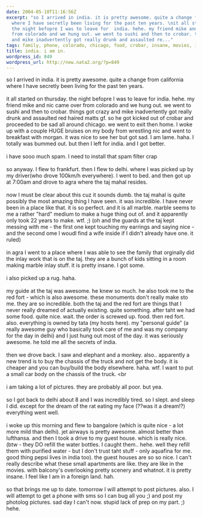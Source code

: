 ```yaml
---
date: 2004-05-10T11:16:56Z
excerpt: "so I arrived in india. it is pretty awesome. quite a change from california
  where I have secretly been living for the past ten years. \nit all started on thursday.
  the night befopre I was to leave for  india. hehe. my friend mike and nic came over
  from colorado and we hung out. we went to sushi and then to crobar. things got crazy
  and mike inadvertently got really drunk and assaulted re..."
tags: family, phone, colorado, chicago, food, crobar, insane, movies, india, sushi
title: india. i am in.
wordpress_id: 849
wordpress_url: http://new.nata2.org/?p=849
---
```


so I arrived in india. it is pretty awesome. quite a change from california where I have secretly been living for the past ten years. <br/><br/>
it all started on thursday. the night befopre I was to leave for  india. hehe. my friend mike and nic came over from colorado and we hung out. we went to sushi and then to crobar. things got crazy and mike inadvertently got really drunk and assaulted red haired matts gf. so he got kicked out of crobar and proceeded to be sad all around chicago. we went to exit then home. I woke up with a couple HUGE bruises on my body from wrestling nic and went to breakfast  with morgan. it was nice to see her but got sad. I am lame. haha. I totally was bummed out. but then I left for india. and I got better. <br/><br/>i have sooo much spam. I need to install that spam filter crap<br/><br/>so anyway. I flew to frankfurt. then I flew to delhi. where I was picked up by my driver(who drove 100km/h everywhere). I went to bed. and then got up at 7:00am and drove to agra where the taj mahal resides. <br/><br/>now I must be clear about this cuz it sounds dumb. the taj mahal is quite possibly the most amazing thing I have seen. it was incredible. I have never been in a place like that. it is so perfect. and it is all marble. marble seems to me a rather "hard" medium to make a huge thing out of. and it apparently only took 22 years to make. wtf.  ;) (oh and the guards at the taj kept messing with me - the first one kept touching my earrings and saying nice - and the second ome I woudl find a wife inside if I didn't already have one. it ruled)<br/><br/>in agra I went to a place where I was able to see the family that orginally did the inlay work that is on the taj. they are a bunch of kids sitting in a room making marble inlay stuff. it is pretty insane. I got some. <Br><br/>i also picked up a rug. haha. <br/><br/>my guide at the taj was awesome. he knew so much. he also took me to the red fort - which is also awesome. these monuments don't really make sto me. they are so incredible. both the taj and the red fort are things that I never really dreamed of actually existing. quite something. after taht we had some food. quite nice. wait. the order is screwed up. food. then red fort. also. everything is owned by tata (my hosts here). my "personal guide" (a really awesome guy who basically took care of me and was my company for the day in delhi) and I just hung out most of the day. it was seriously awesome. he told me all the secrets of india. <br/><br/>then we drove back. I saw and elephant and a monkey. also.. apparently a new trend is to buy the chassis of the truck and not get the body. it is cheaper and you can buy/build the body elsewhere. haha. wtf. I want to put a small car body on the chassis of the truck. <br<Br><br/>i am taking a lot of pictures. they are probably all poor. but yea.<br/><br/>so I got back to delhi about 8 and I was incredibly tired. so I slept. and sleep I did. except for the dream of the rat eating my face (??was it a dream!?) everything went well. 
<br/><Br>i woke up this morning and flew to bangalore (which is quite nice - a lot more mild than delhi). jet airways is pretty awesome. almost better than lufthansa. and then I took a drive to my guest house. which is really nice. (btw - they DO refill the water bottles. I caught them.. hehe. well they refill them with purified water - but I don't trust taht stuff - only aquafina for me. good thing pepsi lives in india too). the guest houses are so so nice. I can't really describe what these small apartments are like. they are like in the movies. with balcony's overlooking pretty scenery and whatnot. it is pretty insane. I feel like I am in a foreign land. hah. <br/><br/>so that brings me up to date. tomorrow I will attempt to post pictures. also. I will attempt to get a phone with sms so I can bug all you ;) and post my photolog pictures. sad day I can't now. stupid lack of prep on my part. ;) hehe. 
